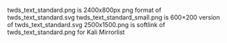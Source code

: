 twds_text_standard.png is 2400x800px png format of twds_text_standard.svg
twds_text_standard_small.png is 600×200 version of twds_text_standard.svg
2500x1500.png is softlink of twds_text_standard.png for Kali Mirrorlist